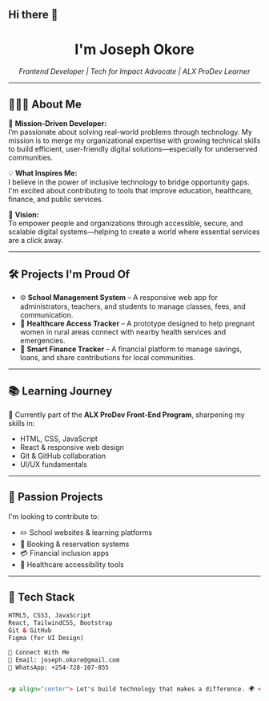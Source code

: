 ## Hi there 👋

<!--
**Jakufu/Jakufu** is a ✨ _special_ ✨ repository because its `README.md` (this file) appears on your GitHub profile.

Here are some ideas to get you started:

- 🔭 I’m currently working on ...
- 🌱 I’m currently learning ...
- 👯 I’m looking to collaborate on ...
- 🤔 I’m looking for help with ...
- 💬 Ask me about ...
- 📫 How to reach me: ...
- 😄 Pronouns: ...
- ⚡ Fun fact: ...
-->
<h1 align="center"> I'm Joseph Okore</h1>

<p align="center">
  <i>Frontend Developer | Tech for Impact Advocate | ALX ProDev Learner</i>
</p>

---

## 👨🏾‍💻 About Me

🎯 **Mission-Driven Developer:**  
I’m passionate about solving real-world problems through technology. My mission is to merge my organizational expertise with growing technical skills to build efficient, user-friendly digital solutions—especially for underserved communities.

💡 **What Inspires Me:**  
I believe in the power of inclusive technology to bridge opportunity gaps. I'm excited about contributing to tools that improve education, healthcare, finance, and public services.

🚀 **Vision:**  
To empower people and organizations through accessible, secure, and scalable digital systems—helping to create a world where essential services are a click away.

---

## 🛠️ Projects I'm Proud Of

- 🌐 **School Management System** – A responsive web app for administrators, teachers, and students to manage classes, fees, and communication.
- 🏥 **Healthcare Access Tracker** – A prototype designed to help pregnant women in rural areas connect with nearby health services and emergencies.
- 💸 **Smart Finance Tracker** – A financial platform to manage savings, loans, and share contributions for local communities.

---

## 📚 Learning Journey

🔭 Currently part of the **ALX ProDev Front-End Program**, sharpening my skills in:

- HTML, CSS, JavaScript
- React & responsive web design
- Git & GitHub collaboration
- UI/UX fundamentals

---

## 🌱 Passion Projects

I'm looking to contribute to:

- ✏️ School websites & learning platforms  
- 🏨 Booking & reservation systems  
- 💳 Financial inclusion apps  
- 🏥 Healthcare accessibility tools

---

## 🧰 Tech Stack

```html
HTML5, CSS3, JavaScript
React, TailwindCSS, Bootstrap
Git & GitHub
Figma (for UI Design)

🤝 Connect With Me
📧 Email: joseph.okore@gmail.com
📱 WhatsApp: +254-728-107-855


<p align="center"> Let's build technology that makes a difference. 🌍 </p> ```
